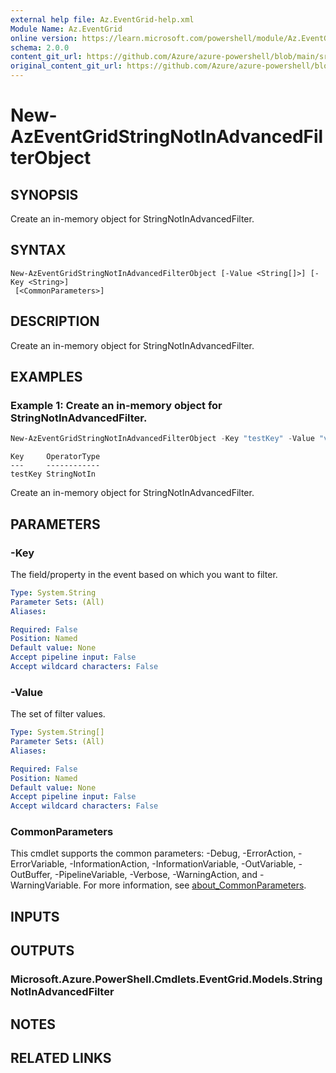 ```yaml
---
external help file: Az.EventGrid-help.xml
Module Name: Az.EventGrid
online version: https://learn.microsoft.com/powershell/module/Az.EventGrid/new-azeventgridstringnotinadvancedfilterobject
schema: 2.0.0
content_git_url: https://github.com/Azure/azure-powershell/blob/main/src/EventGrid/EventGrid/help/New-AzEventGridStringNotInAdvancedFilterObject.md
original_content_git_url: https://github.com/Azure/azure-powershell/blob/main/src/EventGrid/EventGrid/help/New-AzEventGridStringNotInAdvancedFilterObject.md
---
```


# New-AzEventGridStringNotInAdvancedFilterObject

## SYNOPSIS
Create an in-memory object for StringNotInAdvancedFilter.

## SYNTAX

```
New-AzEventGridStringNotInAdvancedFilterObject [-Value <String[]>] [-Key <String>]
 [<CommonParameters>]
```

## DESCRIPTION
Create an in-memory object for StringNotInAdvancedFilter.

## EXAMPLES

### Example 1: Create an in-memory object for StringNotInAdvancedFilter.
```powershell
New-AzEventGridStringNotInAdvancedFilterObject -Key "testKey" -Value "value1","value2"
```

```output
Key     OperatorType
---     ------------
testKey StringNotIn
```

Create an in-memory object for StringNotInAdvancedFilter.

## PARAMETERS

### -Key
The field/property in the event based on which you want to filter.

```yaml
Type: System.String
Parameter Sets: (All)
Aliases:

Required: False
Position: Named
Default value: None
Accept pipeline input: False
Accept wildcard characters: False
```

### -Value
The set of filter values.

```yaml
Type: System.String[]
Parameter Sets: (All)
Aliases:

Required: False
Position: Named
Default value: None
Accept pipeline input: False
Accept wildcard characters: False
```

### CommonParameters
This cmdlet supports the common parameters: -Debug, -ErrorAction, -ErrorVariable, -InformationAction, -InformationVariable, -OutVariable, -OutBuffer, -PipelineVariable, -Verbose, -WarningAction, and -WarningVariable. For more information, see [about_CommonParameters](http://go.microsoft.com/fwlink/?LinkID=113216).

## INPUTS

## OUTPUTS

### Microsoft.Azure.PowerShell.Cmdlets.EventGrid.Models.StringNotInAdvancedFilter

## NOTES

## RELATED LINKS
